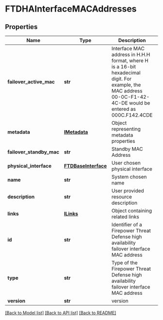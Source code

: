 # FTDHAInterfaceMACAddresses

## Properties
Name | Type | Description | Notes
------------ | ------------- | ------------- | -------------
**failover_active_mac** | **str** | Interface MAC address in H.H.H format, where H is a 16-bit hexadecimal digit. For example, the MAC address 00-0C-F1-42-4C-DE would be entered as 000C.F142.4CDE | 
**metadata** | [**IMetadata**](IMetadata.md) | Object representing metadata properties | [optional] 
**failover_standby_mac** | **str** | Standby MAC Address | 
**physical_interface** | [**FTDBaseInterface**](FTDBaseInterface.md) | User chosen physical interface | 
**name** | **str** | System chosen name | [optional] 
**description** | **str** | User provided resource description | [optional] 
**links** | [**ILinks**](ILinks.md) | Object containing related links | [optional] 
**id** | **str** | Identifier of a Firepower Threat Defense high availability failover interface MAC address | [optional] 
**type** | **str** | Type of the Firepower Threat Defense high availability failover interface MAC address | [optional] 
**version** | **str** | version | [optional] 

[[Back to Model list]](../README.md#documentation-for-models) [[Back to API list]](../README.md#documentation-for-api-endpoints) [[Back to README]](../README.md)



